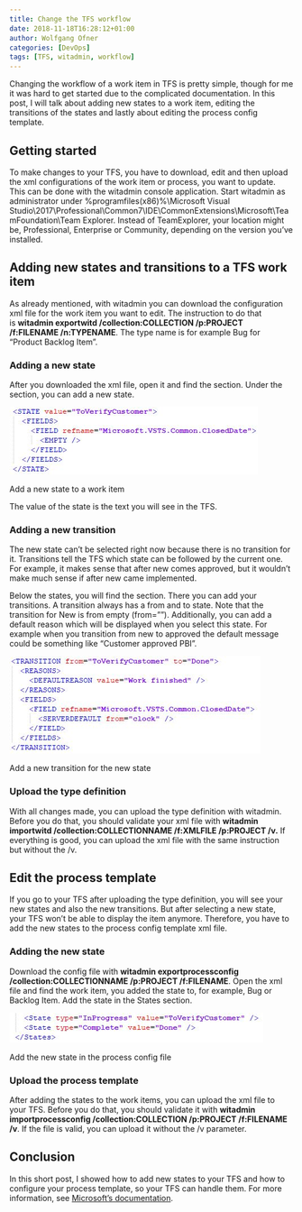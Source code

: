 ```yaml
---
title: Change the TFS workflow
date: 2018-11-18T16:28:12+01:00
author: Wolfgang Ofner
categories: [DevOps]
tags: [TFS, witadmin, workflow]
---
```

Changing the workflow of a work item in TFS is pretty simple, though for me it was hard to get started due to the complicated documentation. In this post, I will talk about adding new states to a work item, editing the transitions of the states and lastly about editing the process config template.

## Getting started

To make changes to your TFS, you have to download, edit and then upload the xml configurations of the work item or process, you want to update. This can be done with the witadmin console application. Start witadmin as administrator under %programfiles(x86)%\Microsoft Visual Studio\2017\Professional\Common7\IDE\CommonExtensions\Microsoft\TeamFoundation\Team Explorer. Instead of TeamExplorer, your location might be, Professional, Enterprise or Community, depending on the version you&#8217;ve installed.

## Adding new states and transitions to a TFS work item

As already mentioned, with witadmin you can download the configuration xml file for the work item you want to edit. The instruction to do that is **witadmin exportwitd /collection:COLLECTION /p:PROJECT /f:FILENAME /n:TYPENAME**. The type name is for example Bug for &#8220;Product Backlog Item&#8221;.

### Adding a new state

After you downloaded the xml file, open it and find the <Workflow> section. Under the <States> section, you can add a new state.

<div class="col-12 col-sm-10 aligncenter">
  <a href="/assets/img/posts/2018/11/Add-a-new-state-to-a-work-item.jpg"><img loading="lazy" src="/assets/img/posts/2018/11/Add-a-new-state-to-a-work-item.jpg" alt="Add a new state to a work item" /></a>
  
  <p>
    Add a new state to a work item
  </p>
</div>

The value of the state is the text you will see in the TFS.

### Adding a new transition

The new state can&#8217;t be selected right now because there is no transition for it. Transitions tell the TFS which state can be followed by the current one. For example, it makes sense that after new comes approved, but it wouldn&#8217;t make much sense if after new came implemented.

Below the states, you will find the <Transitions> section. There you can add your transitions. A transition always has a from and to state. Note that the transition for New is from empty (from=&#8221;&#8221;). Additionally, you can add a default reason which will be displayed when you select this state. For example when you transition from new to approved the default message could be something like &#8220;Customer approved PBI&#8221;.

<div class="col-12 col-sm-10 aligncenter">
  <a href="/assets/img/posts/2018/11/Add-a-new-transition-for-the-new-state.jpg"><img loading="lazy" src="/assets/img/posts/2018/11/Add-a-new-transition-for-the-new-state.jpg" alt="Add a new transition for the new state" /></a>
  
  <p>
    Add a new transition for the new state
  </p>
</div>

### Upload the type definition

With all changes made, you can upload the type definition with witadmin. Before you do that, you should validate your xml file with **witadmin importwitd /collection:COLLECTIONNAME /f:XMLFILE /p:PROJECT /v.** If everything is good, you can upload the xml file with the same instruction but without the /v.

## Edit the process template

If you go to your TFS after uploading the type definition, you will see your new states and also the new transitions. But after selecting a new state, your TFS won&#8217;t be able to display the item anymore. Therefore, you have to add the new states to the process config template xml file.

### Adding the new state

Download the config file with **witadmin exportprocessconfig /collection:COLLECTIONNAME /p:PROJECT /f:FILENAME**. Open the xml file and find the work item, you added the state to, for example, Bug or Backlog Item. Add the state in the States section.

<div class="col-12 col-sm-10 aligncenter">
  <a href="/assets/img/posts/2018/11/Add-the-new-state-in-the-process-config-file.jpg"><img loading="lazy" src="/assets/img/posts/2018/11/Add-the-new-state-in-the-process-config-file.jpg" alt="Add the new state in the TFS process config file" /></a>
  
  <p>
    Add the new state in the process config file
  </p>
</div>

### Upload the process template

After adding the states to the work items, you can upload the xml file to your TFS. Before you do that, you should validate it with **witadmin importprocessconfig /collection:COLLECTION /p:PROJECT /f:FILENAME /v**. If the file is valid, you can upload it without the /v parameter.

## Conclusion

In this short post, I showed how to add new states to your TFS and how to configure your process template, so your TFS can handle them. For more information, see <a href="https://docs.microsoft.com/en-us/azure/devops/reference/xml/change-workflow-wit?view=vsts" target="_blank" rel="noopener">Microsoft&#8217;s documentation</a>.